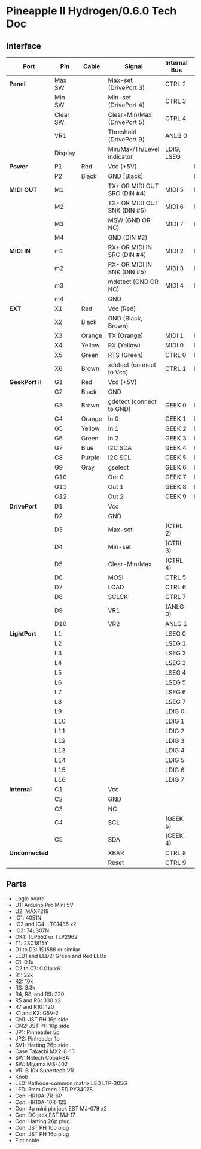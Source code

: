 # Pineapple II Hydrogen/0.6.0 Tech Doc

## Interface

| Port            | Pin      | Cable  | Signal                       | Internal Bus  | BackPort     | Arduino Pin |
| --------------- | -------- | ------ | ---------------------------- | ------------- | ------------ | ----------- |
| **Panel**       | Max SW   |        | Max-set (DrivePort 3)        | CTRL 2        |              | D2INT       |
|                 | Min SW   |        | Min-set (DrivePort 4)        | CTRL 3        |              | D3~INT      |
|                 | Clear SW |        | Clear-Min/Max (DrivePort 5)  | CTRL 4        |              | D4          |
|                 | VR1      |        | Threshold (DrivePort 9)      | ANLG 0        |              | A6          |
|                 | Display  |        | Min/Max/Th/Level indicator   | LDIG, LSEG    |              |             |
| **Power**       | P1       | Red    | Vcc (+5V)                    |               | B1           |             |
|                 | P2       | Black  | GND [Black]                  |               | B[2,4,..,10] |             |
| **MIDI OUT**    | M1       |        | TX+ OR MIDI OUT SRC (DIN #4) | MIDI 5        | B22          |             |
|                 | M2       |        | TX- OR MIDI OUT SNK (DIN #5) | MIDI 6        | B24          |             |
|                 | M3       |        | MSW (GND OR NC)              | MIDI 7        | B26          |             |
|                 | M4       |        | GND (DIN #2)                 |               |              |             |
| **MIDI IN**     | m1       |        | RX+ OR MIDI IN SRC (DIN #4)  | MIDI 2        | B16          |             |
|                 | m2       |        | RX- OR MIDI IN SNK (DIN #5)  | MIDI 3        | B18          |             |
|                 | m3       |        | mdetect (GND OR NC)          | MIDI 4        | B20          | D8          |
|                 | m4       |        | GND                          |               |              |             |
| **EXT**         | X1       | Red    | Vcc (Red)                    |               |              |             |
|                 | X2       | Black  | GND (Black, Brown)           |               |              |             |
|                 | X3       | Orange | TX (Orange)                  | MIDI 1        | B14          | D1/TX       |
|                 | X4       | Yellow | RX (Yellow)                  | MIDI 0        | B12          | D0/RX       |
|                 | X5       | Green  | RTS (Green)                  | CTRL 0        | B23          | DTR         |
|                 | X6       | Brown  | xdetect (connect to Vcc)     | CTRL 1        | B25          |             |
| **GeekPort II** | G1       | Red    | Vcc (+5V)                    |               |              |             |
|                 | G2       | Black  | GND                          |               |              |             |
|                 | G3       | Brown  | gdetect (connect to GND)     | GEEK 0        | B3           | A0          |
|                 | G4       | Orange | In 0                         | GEEK 1        | B5           | A1          |
|                 | G5       | Yellow | In 1                         | GEEK 2        | B7           | A2          |
|                 | G6       | Green  | In 2                         | GEEK 3        | B9           | A3          |
|                 | G7       | Blue   | I2C SDA                      | GEEK 4        | B11          | A4/SDA      |
|                 | G8       | Purple | I2C SCL                      | GEEK 5        | B13          | A5/SCL      |
|                 | G9       | Gray   | gselect                      | GEEK 6        | B15          | D5~         |
|                 | G10      |        | Out 0                        | GEEK 7        | B17          | D6~         |
|                 | G11      |        | Out 1                        | GEEK 8        | B19          | D9~         |
|                 | G12      |        | Out 2                        | GEEK 9        | B21          | D10~        |
| **DrivePort**   | D1       |        | Vcc                          |               |              |             |
|                 | D2       |        | GND                          |               |              |             |
|                 | D3       |        | Max-set                      | (CTRL 2)      |              | (D2INT)     |
|                 | D4       |        | Min-set                      | (CTRL 3)      |              | (D3~INT)    |
|                 | D5       |        | Clear-Min/Max                | (CTRL 4)      |              | (D4)        |
|                 | D6       |        | MOSI                         | CTRL 5        |              | D11~/MOSI   |
|                 | D7       |        | LOAD                         | CTRL 6        |              | D12/MISO    |
|                 | D8       |        | SCLCK                        | CTRL 7        |              | D13/SCLCK   |
|                 | D9       |        | VR1                          | (ANLG 0)      |              | (A6)        |
|                 | D10      |        | VR2                          | ANLG 1        |              | A7          |
| **LightPort**   | L1       |        |                              | LSEG 0        |              |             |
|                 | L2       |        |                              | LSEG 1        |              |             |
|                 | L3       |        |                              | LSEG 2        |              |             |
|                 | L4       |        |                              | LSEG 3        |              |             |
|                 | L5       |        |                              | LSEG 4        |              |             |
|                 | L6       |        |                              | LSEG 5        |              |             |
|                 | L7       |        |                              | LSEG 6        |              |             |
|                 | L8       |        |                              | LSEG 7        |              |             |
|                 | L9       |        |                              | LDIG 0        |              |             |
|                 | L10      |        |                              | LDIG 1        |              |             |
|                 | L11      |        |                              | LDIG 2        |              |             |
|                 | L12      |        |                              | LDIG 3        |              |             |
|                 | L13      |        |                              | LDIG 4        |              |             |
|                 | L14      |        |                              | LDIG 5        |              |             |
|                 | L15      |        |                              | LDIG 6        |              |             |
|                 | L16      |        |                              | LDIG 7        |              |             |
| **Internal**    | C1       |        | Vcc                          |               |              |             |
|                 | C2       |        | GND                          |               |              |             |
|                 | C3       |        | NC                           |               |              |             |
|                 | C4       |        | SCL                          | (GEEK 5)      |              | (A5/SCL)    |
|                 | C5       |        | SDA                          | (GEEK 4)      |              | (A4/SDA)    |
| **Unconnected** |          |        | XBAR                         | CTRL 8        |              | D7          |
|                 |          |        | Reset                        | CTRL 9        |              | RST         |


## Parts

* Logic board
* U1: Arduino Pro Mini 5V
* U2: MAX7219
* IC1: 4051N
* IC2 and IC4: LTC1485 x2
* IC3: 74LS07N
* OK1: TLP552 or TLP2962
* T1: 2SC1815Y
* D1 to D3: 1S1588 or similar
* LED1 and LED2: Green and Red LEDs
* C1: 0.1u
* C2 to C7: 0.01u x6
* R1: 22k
* R2: 10k
* R3: 3.3k
* R4, R8, and R9: 220
* R5 and R6: 330 x2
* R7 and R10: 120
* K1 and K2: G5V-2
* CN1: JST PH 16p side
* CN2: JST PH 10p side
* JP1: Pinheader 5p
* JP2: Pinheader 1p
* SV1: Harting 26p side
* Case Takachi MX2-8-13
* SW: Nidech Copal-8A
* SW: Miyama MS-402
* VR: B 10k Supertech VR
* Knob
* LED: Kathode-common matrix LED LTP-305G
* LED: 3mm Green LED PY3407S
* Con: HR10A-7R-6P
* Con: HR10A-10R-12S
* Con: 4p mini pin jack EST MJ-079 x2
* Con: DC jack EST MJ-17
* Con: Harting 26p plug
* Con: JST PH 10p plug
* Con: JST PH 16p plug
* Flat cable



